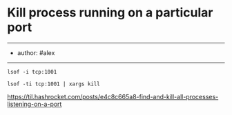 
# Kill process running on a particular port
---
- author: #alex 
---

```
lsof -i tcp:1001
```

```
lsof -ti tcp:1001 | xargs kill
```

https://til.hashrocket.com/posts/e4c8c665a8-find-and-kill-all-processes-listening-on-a-port